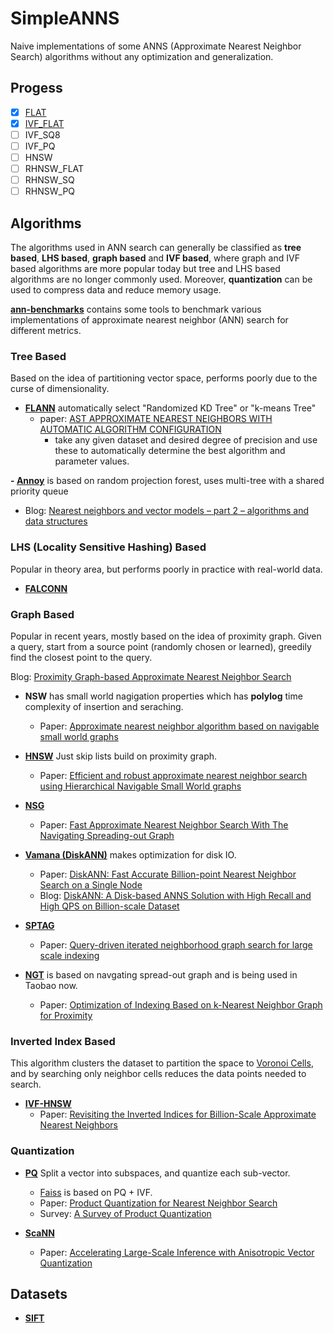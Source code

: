 # SimpleANNS

Naive implementations of some ANNS (Approximate Nearest Neighbor Search) algorithms without any optimization and generalization.

## Progess 
- [x] [FLAT](https://github.com/hhy3/SimpleANNS/blob/master/src/FlatIndex.hpp)
- [x] [IVF_FLAT](https://github.com/hhy3/SimpleANNS/blob/master/src/IVFFlatIndex.hpp)
- [ ] IVF_SQ8
- [ ] IVF_PQ
- [ ] HNSW
- [ ] RHNSW_FLAT
- [ ] RHNSW_SQ
- [ ] RHNSW_PQ

## Algorithms

The algorithms used in ANN search can generally be classified as **tree based**, **LHS based**, **graph based** and **IVF based**, where graph and IVF based algorithms are more popular today but tree and LHS based algorithms are no longer commonly used. Moreover, **quantization** can be used to compress data and reduce memory usage.

**[ann-benchmarks](https://github.com/erikbern/ann-benchmarks/)** contains some tools to benchmark various implementations of approximate nearest neighbor (ANN) search for different metrics.
### Tree Based
Based on the idea of partitioning vector space, performs poorly due to the curse of dimensionality.

- **[FLANN](https://github.com/flann-lib/flann)** automatically select "Randomized KD Tree" or "k-means Tree"
  - paper: [AST APPROXIMATE NEAREST NEIGHBORS WITH AUTOMATIC ALGORITHM CONFIGURATION](https://lear.inrialpes.fr/~douze/enseignement/2014-2015/presentation_papers/muja_flann.pdf) 
    - take any given dataset and desired degree of precision and use these to automatically determine the best algorithm and parameter values.

**- [Annoy](https://github.com/spotify/annoy)** is based on random projection forest, uses multi-tree with a shared priority queue
  - Blog: [Nearest neighbors and vector models – part 2 – algorithms and data structures](https://erikbern.com/2015/10/01/nearest-neighbors-and-vector-models-part-2-how-to-search-in-high-dimensional-spaces.html)

### LHS (Locality Sensitive Hashing) Based
Popular in theory area, but performs poorly in practice with real-world data.

- **[FALCONN](https://github.com/FALCONN-LIB/FALCONN)**


### Graph Based

Popular in recent years, mostly based on the idea of proximity graph. Given a query, start from a source point (randomly chosen or learned), greedily find the closest point to the query.

Blog: [Proximity Graph-based Approximate Nearest Neighbor Search](https://zilliz.com/learn/pg-based-anns)

- **NSW** has small world nagigation properties which has **polylog** time complexity of insertion and seraching.
  - Paper: [Approximate nearest neighbor algorithm based on navigable small world graphs](https://publications.hse.ru/pubs/share/folder/x5p6h7thif/128296059.pdf)

- **[HNSW](https://github.com/nmslib/hnswlib)** Just skip lists build on proximity graph.
  - Paper: [Efficient and robust approximate nearest neighbor search using Hierarchical Navigable Small World graphs](https://arxiv.org/ftp/arxiv/papers/1603/1603.09320.pdf)

- **[NSG](https://github.com/ZJULearning/nsg)**
  - Paper: [Fast Approximate Nearest Neighbor Search With The Navigating Spreading-out Graph](https://arxiv.org/pdf/1707.00143.pdf)

- **[Vamana (DiskANN)](https://github.com/microsoft/DiskANN)** makes optimization for disk IO.
  - Paper: [DiskANN: Fast Accurate Billion-point Nearest Neighbor Search on a Single Node](https://suhasjs.github.io/files/diskann_neurips19.pdf)
  - Blog: [DiskANN: A Disk-based ANNS Solution with High Recall and High QPS on Billion-scale Dataset](https://zilliz.com/blog/diskann-a-disk-based-anns-solution-with-high-recall-and-high-qps-on-billion-scale-dataset)

- **[SPTAG](https://github.com/microsoft/SPTAG)**
  - Paper: [Query-driven iterated neighborhood graph search for large scale indexing](https://jingdongwang2017.github.io/Pubs/ACMMM12-GraphSearch.pdf)

- **[NGT](https://github.com/yahoojapan/NGT)** is based on navgating spread-out graph and is being used in Taobao now.
  - Paper: [Optimization of Indexing Based on k-Nearest Neighbor Graph for Proximity](https://arxiv.org/pdf/1810.07355.pdf)

### Inverted Index Based
This algorithm clusters the dataset to partition the space to [Voronoi Cells](https://oi-wiki.org/geometry/triangulation/#voronoi), and by searching only neighbor cells reduces the data points needed to search.

- **[IVF-HNSW](https://github.com/dbaranchuk/ivf-hnsw)**
  - Paper: [Revisiting the Inverted Indices for Billion-Scale Approximate Nearest Neighbors](https://openaccess.thecvf.com/content_ECCV_2018/papers/Dmitry_Baranchuk_Revisiting_the_Inverted_ECCV_2018_paper.pdf)


### Quantization
- **[PQ](https://github.com/matsui528/nanopq/blob/main/nanopq/pq.py)** Split a vector into subspaces, and quantize each sub-vector.
  - [Faiss](https://github.com/facebookresearch/faiss) is based on PQ + IVF.
  - Paper: [Product Quantization for Nearest Neighbor Search](https://hal.inria.fr/inria-00514462v2/document)
  - Survey: [A Survey of Product Quantization](https://www.jstage.jst.go.jp/article/mta/6/1/6_2/_pdf)

- **[ScaNN](https://github.com/google-research/google-research/tree/master/scann)**
  - Paper: [Accelerating Large-Scale Inference with Anisotropic Vector Quantization](http://proceedings.mlr.press/v119/guo20h/guo20h.pdf)

## Datasets

- **[SIFT](http://corpus-texmex.irisa.fr/)**
